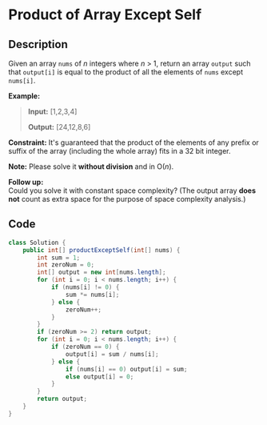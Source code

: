 # Product of Array Except Self

## Description

Given an array `nums` of _n_ integers where _n_ &gt; 1,  return an array `output` such that `output[i]` is equal to the product of all the elements of `nums` except `nums[i]`.

**Example:**

> **Input:** \[1,2,3,4\] 
>
> **Output:** \[24,12,8,6\]

**Constraint:** It's guaranteed that the product of the elements of any prefix or suffix of the array \(including the whole array\) fits in a 32 bit integer.

**Note:** Please solve it **without division** and in O\(_n_\).

**Follow up:**  
Could you solve it with constant space complexity? \(The output array **does not** count as extra space for the purpose of space complexity analysis.\)

## **Code**

```java
class Solution {
    public int[] productExceptSelf(int[] nums) {
        int sum = 1;
        int zeroNum = 0;
        int[] output = new int[nums.length];
        for (int i = 0; i < nums.length; i++) {
            if (nums[i] != 0) {
                sum *= nums[i];                
            } else {
                zeroNum++;
            }
        }
        if (zeroNum >= 2) return output;
        for (int i = 0; i < nums.length; i++) {
            if (zeroNum == 0) {
                output[i] = sum / nums[i];
            } else {
                if (nums[i] == 0) output[i] = sum;
                else output[i] = 0;
            }
        }
        return output;
    }
}
```

